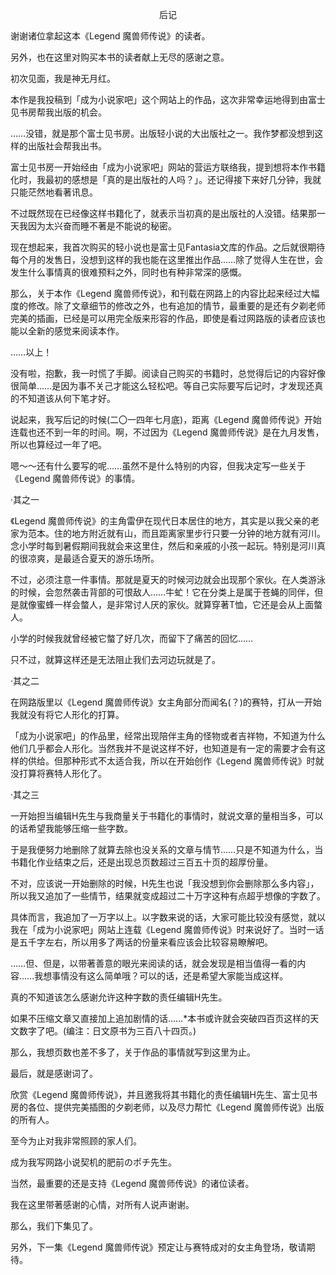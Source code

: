 <p align="center">后记</p>

谢谢诸位拿起这本《Legend 魔兽师传说》的读者。

另外，也在这里对购买本书的读者献上无尽的感谢之意。

初次见面，我是神无月红。

本作是我投稿到「成为小说家吧」这个网站上的作品，这次非常幸运地得到由富士见书房帮我出版的机会。

……没错，就是那个富士见书房。出版轻小说的大出版社之一。我作梦都没想到这样的出版社会帮我出书。

富士见书房一开始经由「成为小说家吧」网站的营运方联络我，提到想将本作书籍化时，我最初的感想是「真的是出版社的人吗？」。还记得接下来好几分钟，我就只能茫然地看著讯息。

不过既然现在已经像这样书籍化了，就表示当初真的是出版社的人没错。结果那一天我因为太兴奋而睡不著是不能说的秘密。

现在想起来，我首次购买的轻小说也是富士见Fantasia文库的作品。之后就很期待每个月的发售日，没想到这样的我也能在这里推出作品……除了觉得人生在世，会发生什么事情真的很难预料之外，同时也有种非常深的感慨。

那么，关于本作《Legend 魔兽师传说》，和刊载在网路上的内容比起来经过大幅度的修改。除了文章细节的修改之外，也有追加的情节，最重要的是还有夕剃老师完美的插画，已经是可以用完全版来形容的作品，即使是看过网路版的读者应该也能以全新的感觉来阅读本作。

……以上！

没有啦，抱歉，我一时慌了手脚。阅读自己购买的书籍时，总觉得后记的内容好像很简单……是因为事不关己才能这么轻松吧。等自己实际要写后记时，才发现还真的不知道该从何下笔才好。

说起来，我写后记的时候(二〇一四年七月底)，距离《Legend 魔兽师传说》开始连载也还不到一年的时间。啊，不过因为《Legend 魔兽师传说》是在九月发售，所以也算经过一年了吧。

嗯〜〜还有什么要写的呢……虽然不是什么特别的内容，但我决定写一些关于《Legend 魔兽师传说》的事情。

·其之一

《Legend 魔兽师传说》的主角雷伊在现代日本居住的地方，其实是以我父亲的老家为范本。住的地方附近就有山，而且距离家里步行只要一分钟的地方就有河川。念小学时每到暑假期间我就会来这里住，然后和亲戚的小孩一起玩。特别是河川真的很凉爽，是最适合夏天的游乐场所。

不过，必须注意一件事情。那就是夏天的时候河边就会出现那个家伙。在人类游泳的时候，会忽然袭击背部的可恨敌人……牛虻！它在分类上是属于苍蝇的同伴，但是就像蜜蜂一样会螫人，是非常讨人厌的家伙。就算穿著T恤，它还是会从上面螫人。

小学的时候我就曾经被它螫了好几次，而留下了痛苦的回忆……

只不过，就算这样还是无法阻止我们去河边玩就是了。

·其之二

在网路版里以《Legend 魔兽师传说》女主角部分而闻名(？)的赛特，打从一开始我就没有将它人形化的打算。

「成为小说家吧」的作品里，经常出现陪伴主角的怪物或者吉祥物，不知道为什么他们几乎都会人形化。当然我并不是说这样不好，也知道是有一定的需要才会有这样的供给。但那种形式不太适合我，所以在开始创作《Legend 魔兽师传说》时就没打算将赛特人形化了。

·其之三

一开始担当编辑H先生与我商量关于书籍化的事情时，就说文章的量相当多，可以的话希望我能够压缩一些字数。

于是我便努力地删除了就算去除也没关系的文章与情节……只是不知道为什么，当书籍化作业结束之后，还是出现总页数超过三百五十页的超厚份量。

不对，应该说一开始删除的时候，H先生也说「我没想到你会删除那么多内容」，所以我又追加了一些情节，结果就变成超过二十万字这种有点超乎想像的字数了。

具体而言，我追加了一万字以上。以字数来说的话，大家可能比较没有感觉，就以我在「成为小说家吧」网站上连载《Legend 魔兽师传说》时来说好了。当时一话是五千字左右，所以用多了两话的份量来看应该会比较容易瞭解吧。

……但、但是，以带著善意的眼光来阅读的话，就会发现是相当值得一看的内容……我想事情没有这么简单哦？可以的话，还是希望大家能当成这样。

真的不知道该怎么感谢允许这种字数的责任编辑H先生。

如果不压缩文章又直接加上追加剧情的话……*本书或许就会突破四百页这样的天文数字了吧。(编注：日文原书为三百八十四页。)

那么，我想页数也差不多了，关于作品的事情就写到这里为止。

最后，就是感谢词了。

欣赏《Legend 魔兽师传说》，并且邀我将其书籍化的责任编辑H先生、富士见书房的各位、提供完美插图的夕剃老师，以及尽力帮忙《Legend 魔兽师传说》出版的所有人。

至今为止对我非常照顾的家人们。

成为我写网路小说契机的肥前のポチ先生。

当然，最重要的还是支持《Legend 魔兽师传说》的诸位读者。

我在这里带著感谢的心情，对所有人说声谢谢。

那么，我们下集见了。

另外，下一集《Legend 魔兽师传说》预定让与赛特成对的女主角登场，敬请期待。

